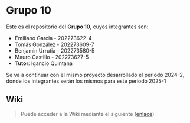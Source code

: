 # Grupo 10

Este es el repositorio del **Grupo 10**, cuyos integrantes son:

* Emiliano Garcia - 202273622-4
* Tomás González - 202273609-7
* Benjamin Urrutia - 202273580-5
* Mauro Castillo - 202273627-5
* **Tutor**: Igancio Quintana

Se va a continuar con el mismo proyecto desarrollado el periodo 2024-2, donde los integrantes serán los mismos para este periodo 2025-1

## Wiki

> Puede acceder a la Wiki mediante el siguiente ([enlace](https://github.com/muitomou/GRUPO09-2024-PROYINF/wiki))
